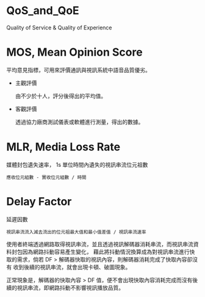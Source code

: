 # QoS_and_QoE
Quality of Service &amp; Quality of Experience

# MOS, Mean Opinion Score 

平均意見指標，可用來評價通訊與視訊系統中語音品質優劣。

* 主觀評價

  由不少於十人，評分後得出的平均值。

* 客觀評價

  透過協力廠商測試儀表或軟體進行測量，得出的數據。
  
# MLR, Media Loss Rate

  媒體封包遺失速率， 1s 單位時間內遺失的視訊串流位元祖數
  
    應收位元組數 - 實收位元組數 / 時間

# Delay Factor 

  延遲因數
  
    視訊串流流入減去流出的位元祖最大值和最小值差值 / 視訊串流速率
  
  使用者終端透過網路取得視訊串流，並且透過視訊解碼器消耗串流，而視訊串流資料封包因為網路抖動容易產生變化，
  藉此將抖動情況換算成為對視訊串流進行快取的需求，倘若 DF > 解碼器快取的視訊內容，則解碼器消耗完成了快取內容卻沒有
  收到後續的視訊串流，就會出現卡頓、破圖現象。
  
  正常現象是，解碼器的快取內容 > DF 值，便不會出現快取內容消耗完成而沒有後續的視訊串流，即網路抖動不影響視訊播放品質。
